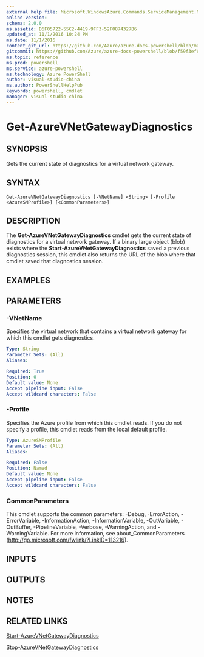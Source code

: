 ```yaml
---
external help file: Microsoft.WindowsAzure.Commands.ServiceManagement.Network.dll-Help.xml
online version: 
schema: 2.0.0
ms.assetid: D6F05722-55C2-4419-9FF3-52F0874327B6
updated_at: 11/1/2016 10:24 PM
ms.date: 11/1/2016
content_git_url: https://github.com/Azure/azure-docs-powershell/blob/master/azureps-cmdlets-docs/ServiceManagement/Azure.Networking/v2.1.0/Get-AzureVNetGatewayDiagnostics.md
gitcommit: https://github.com/Azure/azure-docs-powershell/blob/f59f3ef60bc592383812213e69fd77ba950759ed/azureps-cmdlets-docs/ServiceManagement/Azure.Networking/v2.1.0/Get-AzureVNetGatewayDiagnostics.md
ms.topic: reference
ms.prod: powershell
ms.service: azure-powershell
ms.technology: Azure PowerShell
author: visual-studio-china
ms.author: PowerShellHelpPub
keywords: powershell, cmdlet
manager: visual-studio-china
---
```


# Get-AzureVNetGatewayDiagnostics

## SYNOPSIS
Gets the current state of diagnostics for a virtual network gateway.

## SYNTAX

```
Get-AzureVNetGatewayDiagnostics [-VNetName] <String> [-Profile <AzureSMProfile>] [<CommonParameters>]
```

## DESCRIPTION
The **Get-AzureVNetGatewayDiagnostics** cmdlet gets the current state of diagnostics for a virtual network gateway.
If a binary large object (blob) exists where the **Start-AzureVNetGatewayDiagnostics** saved a previous diagnostics session, this cmdlet also returns the URL of the blob where that cmdlet saved that diagnostics session.

## EXAMPLES



## PARAMETERS

### -VNetName
Specifies the virtual network that contains a virtual network gateway for which this cmdlet gets diagnostics.

```yaml
Type: String
Parameter Sets: (All)
Aliases:

Required: True
Position: 0
Default value: None
Accept pipeline input: False
Accept wildcard characters: False
```

### -Profile
Specifies the Azure profile from which this cmdlet reads.
If you do not specify a profile, this cmdlet reads from the local default profile.

```yaml
Type: AzureSMProfile
Parameter Sets: (All)
Aliases:

Required: False
Position: Named
Default value: None
Accept pipeline input: False
Accept wildcard characters: False
```

### CommonParameters
This cmdlet supports the common parameters: -Debug, -ErrorAction, -ErrorVariable, -InformationAction, -InformationVariable, -OutVariable, -OutBuffer, -PipelineVariable, -Verbose, -WarningAction, and -WarningVariable. For more information, see about_CommonParameters (http://go.microsoft.com/fwlink/?LinkID=113216).

## INPUTS

## OUTPUTS

## NOTES

## RELATED LINKS

[Start-AzureVNetGatewayDiagnostics](xref:ServiceManagement/Azure.Networking/v2.1.0/Start-AzureVNetGatewayDiagnostics.md)

[Stop-AzureVNetGatewayDiagnostics](xref:ServiceManagement/Azure.Networking/v2.1.0/Stop-AzureVNetGatewayDiagnostics.md)
